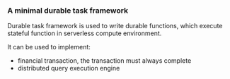 ### A minimal durable task framework

Durable task framework is used to write durable functions, which execute stateful function in serverless compute environment.

It can be used to implement:
- financial transaction, the transaction must always complete
- distributed query execution engine
